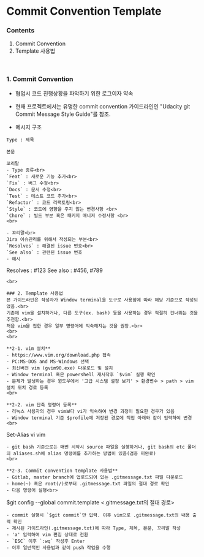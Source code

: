 # Commit Convention Template

### Contents

1. Commit Convention
2. Template 사용법

<br>

### 1. Commit Convention
- 협업시 코드 진행상황을 파악하기 위한 로그이자 약속
- 현재 프로젝트에서는 유명한 commit convention 가이드라인인 "Udacity git Commit Message Style Guide"를 참조.<br>

- 메시지 구조
```
Type : 제목

본문

꼬리말
- Type 종류<br>
`Feat` : 새로운 기능 추가<br>
`Fix` : 버그 수정<br>
`Docs` : 문서 수정<br>
`Test` : 테스트 코드 추가<br>
`Refactor` : 코드 리팩토링<br>
`Style` : 코드에 영향을 주지 않는 변경사항 <br>
`Chore` : 빌드 부분 혹은 패키지 매니저 수정사항 <br>
<br>

- 꼬리말<br>
Jira 이슈관리를 위해서 작성되는 부분<br>
`Resolves` : 해결된 issue 번호<br>
`See also` : 관련된 issue 번호
- 예시
```
Resolves : #123
See also : #456, #789
```
<br>

### 2. Template 사용법
본 가이드라인은 작성자가 Window terminal을 도구로 사용함에 따라 해당 기준으로 작성되었음.<br>
기존에 vim을 설치하거나, 다른 도구(ex. bash) 등을 사용하는 경우 적절히 건너뛰는 것을 추천함.<br>
처음 vim을 접한 경우 일부 명령어에 익숙해지는 것을 권장.<br>
<br>
<br>

**2-1. vim 설치**
- https://www.vim.org/download.php 접속
- PC:MS-DOS and MS-Windows 선택
- 최신버전 vim (gvim90.exe) 다운로드 및 설치
- Window terminal 혹은 powershell 재시작후 `$vim` 실행 확인
- 문제가 발생하는 경우 윈도우에서 '고급 시스템 설정 보기' > 환경변수 > path > vim 설치 위치 경로 등록 
<br>

**2-2. vim 단축 명령어 등록**
- 리눅스 사용자의 경우 vim보다 vi가 익숙하여 변경 과정이 필요한 경우가 있음
- Window terminal 기준 $profile에 저장된 경로에 직접 아래와 같이 입력하여 변경<br>
```
Set-Alias vi vim
```
- git bash 기준으로는 매번 시작시 source 파일을 실행하거나, git bash의 etc 폴더의 aliases.sh에 alias 명령어를 추가하는 방법이 있음(검증 미완료)
<br>

**2-3. Commit convention template 사용법** 
- Gitlab, master branch에 업로드되어 있는 .gitmessage.txt 파일 다운로드
- home(~) 혹은 root(/)로부터 .gitmessage.txt 파일의 절대 경로 확인
- 다음 명령어 실행<br>
```
$git config --global commit.template <.gitmessage.txt의 절대 경로>
```
- commit 실행시 `$git commit`만 입력. 이후 vim으로 .gitmessage.txt의 내용 출력 확인
- 제시된 가이드라인(.gitmessage.txt)에 따라 Type, 제목, 본문, 꼬리말 작성
- 'a' 입력하여 vim 편집 상태로 전환
- `ESC` 이후 `:wq` 작성후 Enter
- 이후 일반적인 사용법과 같이 push 작업을 수행

